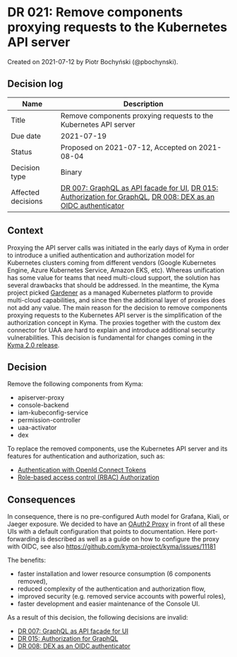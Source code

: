 # DR 021: Remove components proxying requests to the Kubernetes API server

Created on 2021-07-12 by Piotr Bochyński (@pbochynski).

## Decision log

| Name | Description |
|-----------------------|------------------------------------------------------------------------------------|
| Title | Remove components proxying requests to the Kubernetes API server |
| Due date | 2021-07-19 |
| Status | Proposed on 2021-07-12, Accepted on 2021-08-04|
| Decision type | Binary |
| Affected decisions | [DR 007: GraphQL as API facade for UI](https://github.com/kyma-project/community/blob/main/collaboration/sig-core/decisions/dr-007-GraphQL_as_API_facade_for_UI.md), [DR 015: Authorization for GraphQL](https://github.com/kyma-project/community/blob/main/collaboration/sig-core/decisions/dr-015-Authorization_for_GraphQL.md), [DR 008: DEX as an OIDC authenticator](https://github.com/kyma-project/community/blob/main/collaboration/sig-core/decisions/dr-008-Dex_as_an_OIDC_authenticator.md) |

## Context

Proxying the API server calls was initiated in the early days of Kyma in order to introduce a unified authentication and authorization model for Kubernetes clusters coming from different vendors (Google Kubernetes Engine, Azure Kubernetes Service, Amazon EKS, etc). Whereas unification has some value for teams that need multi-cloud support, the solution has several drawbacks that should be addressed. In the meantime, the Kyma project picked [Gardener](https://github.com/gardener) as a managed Kubernetes platform to provide multi-cloud capabilities, and since then the additional layer of proxies does not add any value. The main reason for the decision to remove components proxying requests to the Kubernetes API server is the simplification of the authorization concept in Kyma. The proxies together with the custom dex connector for UAA are hard to explain and introduce additional security vulnerabilities. This decision is fundamental for changes coming in the [Kyma 2.0 release](https://github.com/kyma-project/kyma/issues/11337).

## Decision

Remove the following components from Kyma:
- apiserver-proxy
- console-backend
- iam-kubeconfig-service
- permission-controller
- uaa-activator
- dex

To replace the removed components, use the Kubernetes API server and its features for authentication and authorization, such as:
- [Authentication with OpenId Connect Tokens](https://kubernetes.io/docs/reference/access-authn-authz/authentication/#openid-connect-tokens)
- [Role-based access control (RBAC) Authorization](https://kubernetes.io/docs/reference/access-authn-authz/rbac/)


## Consequences

In consequence, there is no pre-configured Auth model for Grafana, Kiali, or Jaeger exposure. We decided to have an [OAuth2 Proxy](https://github.com/oauth2-proxy/oauth2-proxy) in front of all these UIs with a default configuration that points to documentation. Here port-forwarding is described as well as a guide on how to configure the proxy with OIDC, see also https://github.com/kyma-project/kyma/issues/11181

The benefits:
- faster installation and lower resource consumption (6 components removed),
- reduced complexity of the authentication and authorization flow,
- improved security (e.g. removed service accounts with powerful roles),
- faster development and easier maintenance of the Console UI.

As a result of this decision, the following decisions are invalid:
- [DR 007: GraphQL as API facade for UI](https://github.com/kyma-project/community/blob/main/collaboration/sig-core/decisions/dr-007-GraphQL_as_API_facade_for_UI.md)
- [DR 015: Authorization for GraphQL](https://github.com/kyma-project/community/blob/main/collaboration/sig-core/decisions/dr-015-Authorization_for_GraphQL.md)
- [DR 008: DEX as an OIDC authenticator](https://github.com/kyma-project/community/blob/main/collaboration/sig-core/decisions/dr-008-Dex_as_an_OIDC_authenticator.md)
